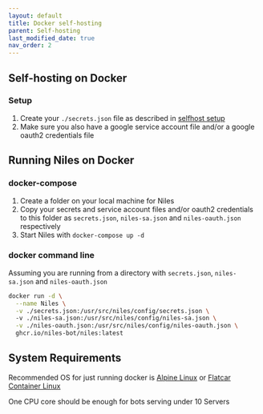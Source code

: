 ```yaml
---
layout: default
title: Docker self-hosting
parent: Self-hosting
last_modified_date: true
nav_order: 2
---
```


## Self-hosting on Docker
### Setup
1. Create your `./secrets.json` file as described in [selfhost setup](/self-hosting/selfhost#secrets.json)
2. Make sure you also have a google service account file and/or a google oauth2 credentials file

## Running Niles on Docker

### docker-compose
1. Create a folder on your local machine for Niles
2. Copy your secrets and service account files and/or oauth2 credentials to this folder as `secrets.json`, `niles-sa.json` and `niles-oauth.json` respectively 
3. Start Niles with `docker-compose up -d`

### docker command line
Assuming you are running from a directory with `secrets.json`, `niles-sa.json` and `niles-oauth.json`

```sh
docker run -d \
  --name Niles \
  -v ./secrets.json:/usr/src/niles/config/secrets.json \ 
  -v ./niles-sa.json:/usr/src/niles/config/niles-sa.json \
  -v ./niles-oauth.json:/usr/src/niles/config/niles-oauth.json \
  ghcr.io/niles-bot/niles:latest
```

## System Requirements
Recommended OS for just running docker is [Alpine Linux](https://alpinelinux.org/) or [Flatcar Container Linux](https://flatcar-linux.org/)

One CPU core should be enough for bots serving under 10 Servers